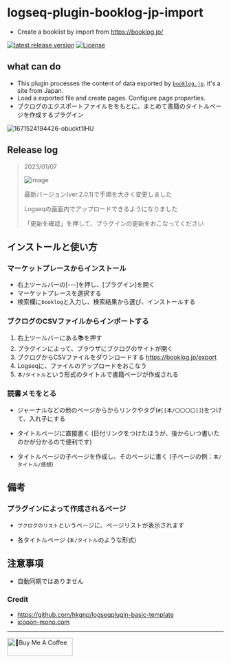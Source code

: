 # logseq-plugin-booklog-jp-import

- Create a booklist by import from <https://booklog.jp/>

[![latest release version](https://img.shields.io/github/v/release/YU000jp/logseq-plugin-booklog-jp-import)](https://github.com/YU000jp/logseq-plugin-booklog-jp-import/releases)
[![License](https://img.shields.io/github/license/YU000jp/logseq-plugin-booklog-jp-import?color=blue)](https://github.com/YU000jp/logseq-plugin-booklog-jp-import/blob/main/LICENSE)

## what can  do

- This plugin processes the content of data exported by [`booklog.jp`](https://booklog.jp/). it's a site from Japan.
- Load a exported file and create pages. Configure page properties.
- ブクログのエクスポートファイルををもとに、まとめて書籍のタイトルページを作成するプラグイン

![1671524194426-obuckt1IHU](https://user-images.githubusercontent.com/111847207/209885720-9704c0aa-fbec-4f86-9a47-5687966a9898.png)

## Release log

> 2023/01/07
> 
> ![image](https://user-images.githubusercontent.com/111847207/211145904-b9595ae3-c33b-46f4-aaf7-fc75cbf12107.png)
> 
> 最新バージョン(ver.2.0.1)で手順を大きく変更しました
>
> Logseqの画面内でアップロードできるようになりました
>
>「更新を確認」を押して、プラグインの更新をおこなってください

## インストールと使い方

### マーケットプレースからインストール

- 右上ツールバーの[---]を押し、[プラグイン]を開く
- マーケットプレースを選択する
- 検索欄に`booklog`と入力し、検索結果から選び、インストールする

### ブクログのCSVファイルからインポートする

1. 右上ツールバーにある📚を押す
1. プラグインによって、ブラウザにブクログのサイトが開く
1. ブクログからCSVファイルをダウンロードする <https://booklog.jp/export>
1. Logseqに、ファイルのアップロードをおこなう
1. `本/タイトル`という形式のタイトルで書籍ページが作成される

### 読書メモをとる

- ジャーナルなどの他のページからからリンクやタグ(`#[[本/〇〇〇〇]]`)をつけて、入れ子にする

- タイトルページに直接書く (日付リンクをつけたほうが、後からいつ書いたのかが分かるので便利です)

- タイトルページの子ページを作成し、そのページに書く (子ページの例：`本/タイトル/感想`)

## 備考

### プラグインによって作成されるページ

- `ブクログのリスト`というページに、ページリストが表示されます

- 各タイトルページ (`本/タイトル`のような形式)

## 注意事項

- 自動同期ではありません

### Credit

- <https://github.com/hkgnp/logseqplugin-basic-template>
- [icooon-mono.com](https://icooon-mono.com/11122-%e3%81%88%e3%82%93%e3%81%b4%e3%81%a4%e4%bb%98%e3%81%8d%e3%81%ae%e3%83%8e%e3%83%bc%e3%83%88%e3%82%a2%e3%82%a4%e3%82%b3%e3%83%b3/)

---

<a href="https://www.buymeacoffee.com/yu000japan" target="_blank"><img src="https://cdn.buymeacoffee.com/buttons/v2/default-violet.png" alt="🍌Buy Me A Coffee" style="height: 42px;width: 152px" ></a>
